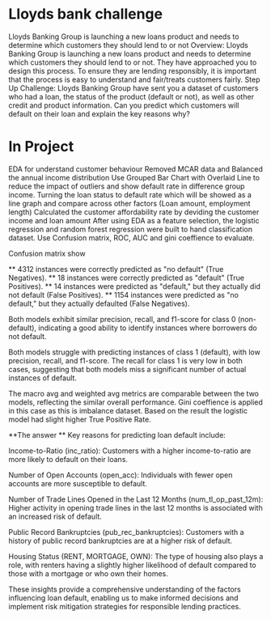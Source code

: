 # Lloyds bank challenge
Lloyds Banking Group is launching a new loans product and needs to determine which customers they should lend to or not
Overview:
Lloyds Banking Group is launching a new loans product and needs to determine which customers they should lend to or not. They have approached you to design this process. To ensure they are lending responsibly, it is important that the process is easy to understand and fair/treats customers fairly.
Step Up Challenge:
Lloyds Banking Group have sent you a dataset of customers who had a loan, the status of the product (default or not), as well as other credit and product information. Can you predict which customers will default on their loan and explain the key reasons why?
# **In Project**
EDA for understand customer behaviour
Removed MCAR data and Balanced the annual income distribution 
Use Grouped Bar Chart with Overlaid Line to reduce the impact of outliers and show default rate in difference group income. 
Turning the loan status to default rate which will be showed as a line graph and compare across other factors (Loan amount, employment length)
Calculated the customer affordability rate by deviding the customer income and loan amount
After using EDA as a feature selection, the logistic regression and random forest regression were built to hand classification dataset. 
Use Confusion matrix, ROC, AUC and gini coeffience to evaluate. 

Confusion matrix show

**  4312 instances were correctly predicted as "no default" (True Negatives).
** 18 instances were correctly predicted as "default" (True Positives).
** 14 instances were predicted as "default," but they actually did not default (False Positives).
** 1154 instances were predicted as "no default," but they actually defaulted (False Negatives).

Both models exhibit similar precision, recall, and f1-score for class 0 (non-default), indicating a good ability to identify instances where borrowers do not default.

Both models struggle with predicting instances of class 1 (default), with low precision, recall, and f1-score. The recall for class 1 is very low in both cases, suggesting that both models miss a significant number of actual instances of default.

The macro avg and weighted avg metrics are comparable between the two models, reflecting the similar overall performance.
Gini coeffience is applied in this case as this is imbalance dataset. Based on the result the logistic model had slight higher True Positive Rate. 

**The answer **
Key reasons for predicting loan default include:

Income-to-Ratio (inc_ratio): Customers with a higher income-to-ratio are more likely to default on their loans.

Number of Open Accounts (open_acc): Individuals with fewer open accounts are more susceptible to default.

Number of Trade Lines Opened in the Last 12 Months (num_tl_op_past_12m): Higher activity in opening trade lines in the last 12 months is associated with an increased risk of default.

Public Record Bankruptcies (pub_rec_bankruptcies): Customers with a history of public record bankruptcies are at a higher risk of default.

Housing Status (RENT, MORTGAGE, OWN): The type of housing also plays a role, with renters having a slightly higher likelihood of default compared to those with a mortgage or who own their homes.

These insights provide a comprehensive understanding of the factors influencing loan default, enabling us to make informed decisions and implement risk mitigation strategies for responsible lending practices.
